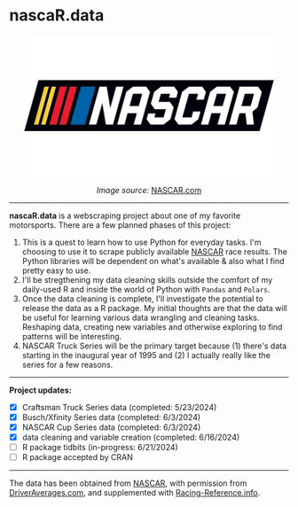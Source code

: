 
# nascaR.data

<div align="center">
  <img src="https://github.com/kyleGrealis/nascaR.data/raw/main/NASCAR-Bar-mark.png" alt="NASCAR Bar Mark" width="450"/>
  <p><i>Image source:</i> <a href="https://www.nascar.com/wp-content/uploads/sites/7/2019/06/NASCAR-Bar-mark.jpg">NASCAR.com</a></p>
</div>

----

**nascaR.data** is a webscraping project about one of my favorite motorsports. There are a few planned phases of this project:

1. This is a quest to learn how to use Python for everyday tasks. I'm choosing to use it to scrape publicly available [NASCAR](https://www.nascar.com) race results. The Python libraries will be dependent on what's available & also what I find pretty easy to use.
2. I'll be stregthening my data cleaning skills outside the comfort of my daily-used R and inside the world of Python with `Pandas` and `Polars`.
3. Once the data cleaning is complete, I'll investigate the potential to release the data as a R package. My initial thoughts are that the data will be useful for learning various data wrangling and cleaning tasks. Reshaping data, creating new variables and otherwise exploring to find patterns will be interesting.
4. NASCAR Truck Series will be the primary target because (1) there's data starting in the inaugural year of 1995 and (2) I actually really like the series for a few reasons.

----

**Project updates:**

- [x] Craftsman Truck Series data (completed: 5/23/2024)
- [x] Busch/Xfinity Series data (completed: 6/3/2024)
- [x] NASCAR Cup Series data (completed: 6/3/2024)
- [x] data cleaning and variable creation (completed: 6/16/2024)
- [ ] R package tidbits (in-progress: 6/21/2024)
- [ ] R package accepted by CRAN

----
The data has been obtained from [NASCAR](https://www.nascar.com), with permission from [DriverAverages.com](https://www.driveraverages.com/), and supplemented with [Racing-Reference.info](https://www.racing-reference.info/). 
